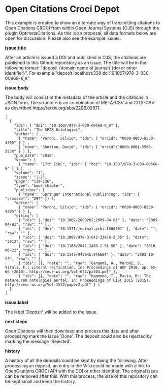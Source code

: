 # Open Citations Croci Depot

This example is created to show an alternate way of transmitting citations to Open Citations CROCI from within Open Journal Systems (OJS) through the plugin OptimetaCitations. As this is an proposal, all data formats below are open for discussion. Please also see the example issues. 

**issue:title**

After an article is issued a DOI and published in OJS, the citations are published to this Github reporistory as an issue. The title will be in the following format: "deposit {domain name of journal} {doi or other identifier}". For example "deposit localhost:330 doi:10.1007/978-3-030-00668-6_8"

**issue:body**

The body will consist of the metadata of the article and the citations in JSON form. 
The structure is an combination of META-CSV and CITS-CSV as described https://arxiv.org/abs/2206.03971.

```
[ 
  {
    "ids": { "doi": "10.1007/978-3-030-00668-6_8" },
    "title": "The SPAR Ontologies",
    "author": [ 
      { "name": "Peroni, Silvio", "ids": { "orcid": "0000-0003-0530-4305" } } , 
      { "name": "Shotton, David", "ids": { "orcid":"0000-0001-5506-523X" } } ],
    "pub_date": "2018",
    "venue": [ 
      { "name": "17th ISWC", "ids": { "doi": "10.1007/978-3-030-00668-6" } } ],
    "volume": "1",
    "issue": "1-2",
    "page": "119-136",
    "type": "book chapter",
    "publisher": [ 
      { "name": "Springer International Publishing", "ids": { "crossref": "297" }} ],
    "editor": [ 
      { "name": "Peroni, Silvio", "ids": { "orcid": "0000-0003-0530-4305" } } ],
    "citing": [ 
      { "ids": { "doi": "10.1087/2009202;2009-04-01" }, "date": "2009-04-01", "raw": "" },
      { "ids": { "doi": "10.1371/journal.pcbi.1000361" }, "date": "", "raw": "" },
      { "ids": { "doi": "10.1007/978-3-642-33876-2_35" }, "date": "2012", "raw": "" },
      { "ids": { "doi": "10.1186/2041-1480-1-S1-S6" }, "date": "2010-06-22", "raw": "" },
      { "ids": { "doi": "10.1145/945645.945664" }, "date": "2003-10-23", "raw": "" },
      { "ids": {}, "date": "", "raw": "Gangemi, A., Peroni, S., Vitali, F.: Literal reification. In: Proceedings of WOP 2010, pp. 65–66 (2010). http://ceur-ws.org/Vol-671/pat04.pdf" },
      { "ids": {}, "date": "", "raw": "Hammond, T., Pasin, M.: The nature.com ontologies portal. In: Proceedings of LISC 2015 (2015). http://ceur-ws.org/Vol-1572/paper2.pdf" } ]
  } 
]
```
**issue:label**

The label 'Deposit' will be added to the issue. 

**next steps**

Open Citations will then download and process this data and after processing mark the issue 'Done'. The deposit could also be rejected by marking the message 'Rejected'.

**history**

A history of all the deposits could be kept by doing the following. After processing an deposit, an entry in the Wiki could be made with a link to OpenCitations CROCI API with the DOI or other Identifier. The original issue can be removed after this. With this process, the size of this repository can be kept small and keep the history. 
